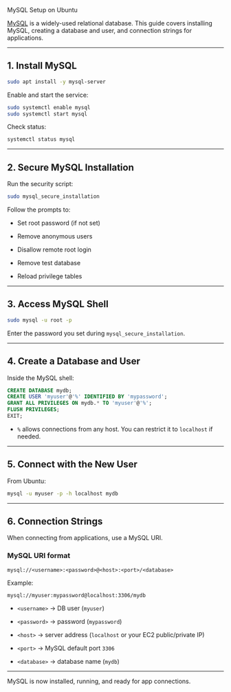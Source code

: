 MySQL Setup on Ubuntu

[MySQL](https://www.mysql.com/) is a widely-used relational database. This guide covers installing MySQL, creating a database and user, and connection strings for applications.

---

## 1. Install MySQL

```bash
sudo apt install -y mysql-server
```

Enable and start the service:

```bash
sudo systemctl enable mysql
sudo systemctl start mysql
```

Check status:

```bash
systemctl status mysql
```

---

## 2. Secure MySQL Installation

Run the security script:

```bash
sudo mysql_secure_installation
```

Follow the prompts to:

- Set root password (if not set)
    
- Remove anonymous users
    
- Disallow remote root login
    
- Remove test database
    
- Reload privilege tables

---

## 3. Access MySQL Shell

```bash
sudo mysql -u root -p
```

Enter the password you set during `mysql_secure_installation`.

---

## 4. Create a Database and User

Inside the MySQL shell:

```sql
CREATE DATABASE mydb;
CREATE USER 'myuser'@'%' IDENTIFIED BY 'mypassword';
GRANT ALL PRIVILEGES ON mydb.* TO 'myuser'@'%';
FLUSH PRIVILEGES;
EXIT;
```

- `%` allows connections from any host. You can restrict it to `localhost` if needed.
    

---

## 5. Connect with the New User

From Ubuntu:

```bash
mysql -u myuser -p -h localhost mydb
```

---

## 6. Connection Strings

When connecting from applications, use a MySQL URI.

### MySQL URI format

```
mysql://<username>:<password>@<host>:<port>/<database>
```

Example:

```
mysql://myuser:mypassword@localhost:3306/mydb
```

- `<username>` → DB user (`myuser`)
    
- `<password>` → password (`mypassword`)
    
- `<host>` → server address (`localhost` or your EC2 public/private IP)
    
- `<port>` → MySQL default port `3306`
    
- `<database>` → database name (`mydb`)

---

MySQL is now installed, running, and ready for app connections.
